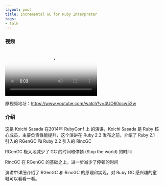 ```yaml
---
layout: post
title: Incremental GC for Ruby Interpreter
tags:
- talk
---
```


### 视频

<video class="video" poster="/assets/Incremental-GC-for-Ruby-Interpreter/poster.jpg" preload controls>
  <source src="/assets/Incremental-GC-for-Ruby-Interpreter/video.webm" type="video/webm">
  <source src="/assets/Incremental-GC-for-Ruby-Interpreter/video.mp4" type="video/mp4">
</video>

原视频地址：<https://www.youtube.com/watch?v=4UO60ocw52w>

### 介绍

这是 Koichi Sasada 在2014年 RubyConf 上
的演讲，Koichi Sasada 是 Ruby 核心成员，主要负责性能提升，这个演讲在
Ruby 2.2 发布之前，介绍了 Ruby 2.1 引入的 RGenGC 和 Ruby 2.2 引入的 RincGC

RGenGC 极大地减少了 GC 的时间和停顿 (Stop the world) 的时间

RincGC 在 RGenGC 的基础之上，进一步减少了停顿的时间

演讲中详细介绍了 RGenGC 和 RincGC 的原理和实现，对 Ruby GC
感兴趣的童鞋可以看看一看。
